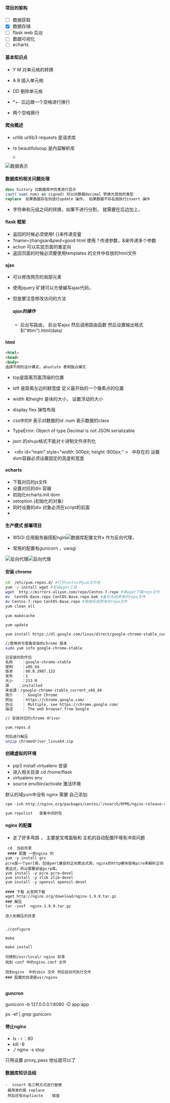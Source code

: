 #### 项目的架构

- [ ] 数据获取
- [x]  数据存储
- [ ]  flask web 后台
- [ ]  数据可视化
- [ ]  echarts

####  基本知识点

- Y M 对单元格的转换

- A B 插入单元格

- DD 删除单元格

-  *+- 后边跟一个空格进行换行

-  两个空格换行

####  爬虫概述

- urllib urllib3 requests  是请求库

- re  beautifulsoup 是内容解析库

  <img src="C:\Users\11928\Desktop\疫情可视化\images\爬虫1.png" style="zoom:50%;" />

  

![数据表示](images\数据表示.png)

#### 数据库的相关问题处理

```sql
desc history 对数据库中的表进行显示
cast( sum( num) as signed) 可以对数据decimal 转换为其他的类型
replace  如果数据存在则进行update 操作， 如果数据不存在就执行insert 操作
```

- 字符串和元组之间的转换，如果不进行分割， 就需要在后边加上，

####  flask 框架 

-  返回的时候必须使用f  {}来传递变量
- ?name=zhangsan&pwd=good html 使用？传递参数，&来传递多个参数
-  action 可以实现页面的重定向
- 返回页面的时候必须要使用templates 的文件中存放的html文件

#### ajax

- 可以修改网页的局部元素

- 使用jquery 矿建可以方便编写ajax代码，

- 但是要注意修改访问的方法

  ##### ajax的操作
  
  - 后台写路由， 前台写ajax 然后调用路由函数 然后设置输出格式$("#tim").html(data)

#### html

```html
<html>
<head>	
<body>	
选择不同的设计模式，absolute 表明独占模式
```

- top是距离页面顶端的位置

- left 是距离左边的额宽度 定义最开始的一个像素点的位置

- width 和height 是块的大小， 设置浮动的大小

- display flex 弹性布局

- css中的# 表示对数据的id .num 表示数据的class

- TypeError: Object of type Decimal is not JSON serializable

- json 的shuju格式不能对十进制文件序列化

-  <div id="main" style="width: 500px; height :800px;" >  </div> 中存在的 设置dom容器必须设置固定的高度和宽度

####  echarts

- 下载对应的js文件
- 设置对应的div 容器
- 初始化echarts.init dom
- setoption (初始化的对象)
- 同时设置的div 对象必须在script的前面
- 

####  生产模式 部署项目

- WSGI 应用服务器搭配ngin![数据库配置文件](images\数据库配置文件.png)x 作为反向代理， 

- 常用的配置有gunicorn   ，uwsgi

![反向代理](images\反向代理.png)![反向代理](images\反向代理配置.png)





####  安装  chrome  

```bash
cd  /etc/yum.repos.d/ #打开centos的yum文件夹
yum -y install wget #安装wget工具
wget  http://mirrors.aliyun.com/repo/Centos-7.repo #用wget下载repo文件
mv  CentOS-Base.repo CentOS-Base.repo.bak #备份系统原来的repo文件
mv Centos-7.repo CentOS-Base.repo #替换系统原来的repo文件
yum clean all
 
yum makecache
 
yum update

yum install https://dl.google.com/linux/direct/google-chrome-stable_current_x86_64.rpm

//使用命令查看安装的chrome 版本
sudo yum info google-chrome-stable

已安装的软件包
名称    ：google-chrome-stable
架构    ：x86_64
版本    ：80.0.3987.132
发布    ：1
大小    ：213 M
源    ：installed
来自源：/google-chrome-stable_current_x86_64
简介    ： Google Chrome
网址    ：https://chrome.google.com/
协议    ： Multiple, see https://chrome.google.com/
描述    ： The web browser from Google

// 安装对应的chrome driver

yum.repos.d

然后进行解压
unzip chromedriver_linux64.zip
```

#### 创建虚拟的环境

- pip3 install virtualenv   安装
-  进入相关目录  cd  /home/flask
- virtualenv  env
- source    env/bin/activate   激活环境

默认的域yum中没有 nginx   需要 自己添加:

```perl
rpm -ivh http://nginx.org/packages/centos/7/noarch/RPMS/nginx-release-centos-7-0.el7.ngx.noarch.rpm

yum repolist   查看中间的包
```

#### nginx 的配置

- 走了好多弯路 ，  主要是宝塔面板和  主机的自动配置环境有冲突问题

```
 cd  当前目录
 #### 配置 一些nginx 的
yum -y install gcc
pcre是一个perl库，包括perl兼容的正则表达式库，nginx的http模块使用pcre来解析正则表达式，所以需要安装pcre库。
yum install -y pcre pcre-devel
yum install -y zlib zlib-devel
yum install -y openssl openssl-devel

#### 下载 从官网下载
wget http://nginx.org/download/nginx-1.9.9.tar.gz  
### 解压
tar -zxvf  nginx-1.9.9.tar.gz

进入到解压的目录


./configure
 
make
 
make install

切换到/usr/local/ nginx 目录
找到 conf 中的nginx.conf 文件

找到nginx  中的sbin 文件 然后启动可执行文件
### 配置的目录是usr/nginx


```

#### guncron

gunicorn -b 127.0.0.0.1:8080  -D app:app



ps -ef  |  grep gunicorn



#### 停止nginx

- ls - i ：80
- kill -9
- ./ nginx -s stop

只用设置 proxy_pass  地址就可以了



#### 数据库知识总结

```
-  insert 有三种方式进行替换
 最简单的是 replace  
 然后还有dupliacte    赋值
 
```

